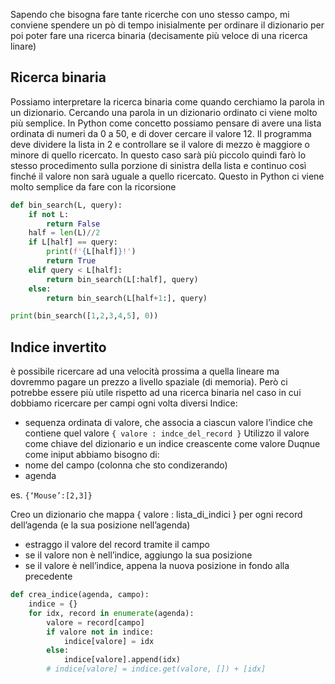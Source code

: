 Sapendo che bisogna fare tante ricerche con uno stesso campo, mi conviene spendere un pò di tempo inisialmente per ordinare il dizionario per poi poter fare una ricerca binaria (decisamente più veloce di una ricerca linare)
## Ricerca binaria
Possiamo interpretare la ricerca binaria come quando cerchiamo la parola in un dizionario. Cercando una parola in un dizionario ordinato ci viene molto più semplice. In Python come concetto possiamo pensare di avere una lista ordinata di numeri da 0 a 50, e di dover cercare il valore 12. Il programma deve dividere la lista in 2 e controllare se il valore di mezzo è maggiore o minore di quello ricercato. In questo caso sarà più piccolo quindi farò lo stesso procedimento sulla porzione di sinistra della lista e continuo così finché il valore non sarà uguale a quello ricercato. Questo in Python ci viene molto semplice da fare con la ricorsione

```python
def bin_search(L, query):
	if not L:
		return False
	half = len(L)//2
	if L[half] == query:
		print(f'{L[half]}!')
		return True
	elif query < L[half]:
		return bin_search(L[:half], query)
	else:
		return bin_search(L[half+1:], query)

print(bin_search([1,2,3,4,5], 0))

```


## Indice invertito
è possibile ricercare ad una velocità prossima a quella lineare ma dovremmo pagare un prezzo a livello spaziale (di memoria). Però ci potrebbe essere più utile rispetto ad una ricerca binaria nel caso in cui dobbiamo ricercare per campi ogni volta diversi
Indice:
- sequenza ordinata di valore, che associa a ciascun valore l’indice che contiene quel valore
`{ valore : indce_del_record }`
Utilizzo il valore come chiave del dizionario e un indice creascente come valore
Duqnue come iniput abbiamo bisogno di:
- nome del campo (colonna che sto condizerando)
- agenda

es. `{‘Mouse’:[2,3]}`

Creo un dizionario che mappa { valore : lista_di_indici } per ogni record dell’agenda (e la sua posizione nell’agenda)
- estraggo il valore del record tramite il campo
- se il valore non è nell’indice, aggiungo la sua posizione
- se il valore è nell’indice, appena la nuova posizione in fondo alla precedente


```python
def crea_indice(agenda, campo):
	indice = {}
	for idx, record in enumerate(agenda):
		valore = record[campo]
		if valore not in indice:
			indice[valore] = idx
		else:
			indice[valore].append(idx)
		# indice[valore] = indice.get(valore, []) + [idx]
```

